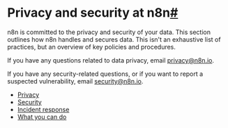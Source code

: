[](https://github.com/n8n-io/n8n-docs/edit/main/docs/privacy-security/index.md "Edit this page")

# Privacy and security at n8n[#](#privacy-and-security-at-n8n "Permanent link")

n8n is committed to the privacy and security of your data. This section outlines how n8n handles and secures data. This isn't an exhaustive list of practices, but an overview of key policies and procedures.

If you have any questions related to data privacy, email privacy@n8n.io.

If you have any security-related questions, or if you want to report a suspected vulnerability, email security@n8n.io.

*   [Privacy](/privacy-security/privacy/)
*   [Security](https://n8n.io/legal/#security)
*   [Incident response](/privacy-security/incident-response/)
*   [What you can do](/privacy-security/what-you-can-do/)